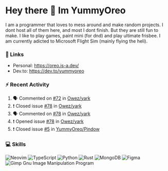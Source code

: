 <h1 > Hey there 👋 Im YummyOreo </h1>
I am a programmer that loves to mess around and make random projects. I dont host all of them here, and most I dont finish. But they are still fun to make. I like to play games, paint mini (for dnd) and play ultimate frisbee. I am currently adicted to Microsoft Flight Sim (mainly flying the heli).

### :link: Links
- Personal: https://oreo.is-a.dev/
- Dev.to: https://dev.to/yummyoreo

### :zap: Recent Activity
<!--START_SECTION:activity-->
1. 🗣 Commented on [#72](https://github.com/Owez/yark/issues/72) in [Owez/yark](https://github.com/Owez/yark)
2. ❗️ Closed issue [#78](https://github.com/Owez/yark/issues/78) in [Owez/yark](https://github.com/Owez/yark)
3. 🗣 Commented on [#78](https://github.com/Owez/yark/issues/78) in [Owez/yark](https://github.com/Owez/yark)
4. ❗️ Opened issue [#78](https://github.com/Owez/yark/issues/78) in [Owez/yark](https://github.com/Owez/yark)
5. ❗️ Closed issue [#5](https://github.com/YummyOreo/Pindow/issues/5) in [YummyOreo/Pindow](https://github.com/YummyOreo/Pindow)
<!--END_SECTION:activity-->

### :computer: Skills
![Neovim](https://img.shields.io/badge/NeoVim-%2357A143.svg?&style=for-the-badge&logo=neovim&logoColor=white) ![TypeScript](https://img.shields.io/badge/typescript-%23007ACC.svg?style=for-the-badge&logo=typescript&logoColor=white) ![Python](https://img.shields.io/badge/python-3670A0?style=for-the-badge&logo=python&logoColor=ffdd54) ![Rust](https://img.shields.io/badge/rust-%23000000.svg?style=for-the-badge&logo=rust&logoColor=white) ![MongoDB](https://img.shields.io/badge/MongoDB-%234ea94b.svg?style=for-the-badge&logo=mongodb&logoColor=white) ![Figma](https://img.shields.io/badge/figma-%23F24E1E.svg?style=for-the-badge&logo=figma&logoColor=white) ![Gimp Gnu Image Manipulation Program](https://img.shields.io/badge/Gimp-657D8B?style=for-the-badge&logo=gimp&logoColor=FFFFFF) 

